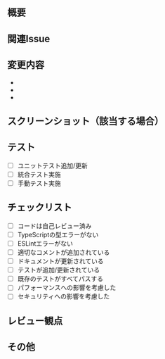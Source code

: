 ## 概要
<!-- このPRで何を実装/修正したか簡潔に記述 -->

## 関連Issue
<!-- Issue番号を記載 例: Fixes #123 -->

## 変更内容
<!-- 主な変更点をリスト形式で記載 -->
- 
- 
- 

## スクリーンショット（該当する場合）
<!-- UI変更がある場合は、変更前後のスクリーンショットを添付 -->

## テスト
<!-- 実施したテストの内容を記載 -->
- [ ] ユニットテスト追加/更新
- [ ] 統合テスト実施
- [ ] 手動テスト実施

## チェックリスト
- [ ] コードは自己レビュー済み
- [ ] TypeScriptの型エラーがない
- [ ] ESLintエラーがない
- [ ] 適切なコメントが追加されている
- [ ] ドキュメントが更新されている
- [ ] テストが追加/更新されている
- [ ] 既存のテストがすべてパスする
- [ ] パフォーマンスへの影響を考慮した
- [ ] セキュリティへの影響を考慮した

## レビュー観点
<!-- レビュアーに特に見てほしい点を記載 -->

## その他
<!-- その他の注意事項や補足情報 -->